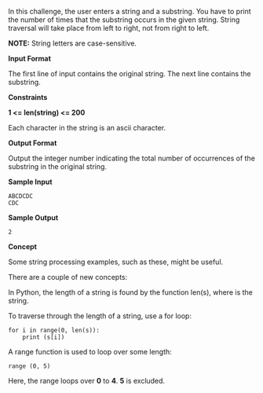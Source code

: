 In this challenge, the user enters a string and a substring. You have to print the number of times that the substring occurs in the given string. String traversal will take place from left to right, not from right to left.

**NOTE:** String letters are case-sensitive.

**Input Format**

The first line of input contains the original string. The next line contains the substring.

**Constraints**

**1 <= len(string) <= 200**

Each character in the string is an ascii character.

**Output Format**

Output the integer number indicating the total number of occurrences of the substring in the original string.

**Sample Input**

```
ABCDCDC
CDC
```

**Sample Output**

```
2
```

**Concept**

Some string processing examples, such as these, might be useful.

There are a couple of new concepts: 

In Python, the length of a string is found by the function len(s), where  is the string. 

To traverse through the length of a string, use a for loop:

```
for i in range(0, len(s)):
    print (s[i])
```

A range function is used to loop over some length:

```
range (0, 5)
```


Here, the range loops over **0** to **4**. **5** is excluded.



